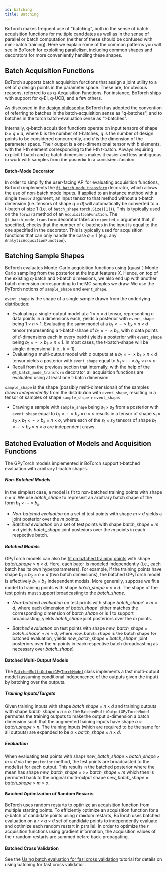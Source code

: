 ```yaml
---
id: batching
title: Batching
---
```


BoTorch makes frequent use of "batching", both in the sense of batch acquisition
functions for multiple candidates as well as in the sense of parallel or batch
computation (neither of these should be confused with mini-batch training).
Here we explain some of the common patterns you will see in BoTorch for
exploiting parallelism, including common shapes and decorators for more
conveniently handling these shapes.


## Batch Acquisition Functions

BoTorch supports batch acquisition functions that assign a joint utility to a
set of $q$ design points in the parameter space. These are, for obvious reasons,
referred to as q-Acquisition Functions. For instance, BoTorch ships with support
for q-EI, q-UCB, and a few others.

As discussed in the
[design philosophy](design_philosophy#batching-batching-batching),
BoTorch has adopted the convention of referring to batches in the
batch-acquisition sense as "q-batches", and to batches in the torch
batch-evaluation sense as "t-batches".

Internally, q-batch acquisition functions operate on input tensors of shape
$b \times q \times d$, where $b$ is the number of t-batches, $q$ is the number
of design points to be considered concurrently, and $d$ is the dimension of the
parameter space. Their output is a one-dimensional tensor with $b$ elements,
with the $i$-th element corresponding to the $i$-th t-batch. Always requiring
explicit t-batch and q-batch dimensions makes it easier and less ambiguous to work
with samples from the posterior in a consistent fashion.


#### Batch-Mode Decorator

In order to simplify the user-facing API for evaluating acquisition functions,  
BoTorch implements the
[`@t_batch_mode_transform`](../api/utils.html#botorch.utils.transforms.t_batch_mode_transform)
decorator, which allows the use of non-batch mode inputs. If applied to an
instance method with a single `Tensor` argument, an input tensor to that method
without a t-batch dimension (i.e. tensors of shape $q \times d$) will automatically
be converted to a t-batch of size 1 (i.e. of `batch_shape` `torch.Size([1])`),
This is typically used on the `forward` method of an `AcquisitionFunction`.
The `@t_batch_mode_transform` decorator takes an `expected_q` argument that, if
specified, checks that the number of q-batches in the input is equal to the
one specified in the decorator. This is typically used for acquisition functions
that can only handle the case $q=1$ (e.g. any `AnalyticAcqusitionFunction`).


## Batching Sample Shapes

BoTorch evaluates Monte-Carlo acquisition functions using (quasi-) Monte-Carlo
sampling from the posterior at the input features $X$. Hence, on top of the
existing q-batch and t-batch dimensions, we also end up with another batch
dimension corresponding to the MC samples we draw. We use the PyTorch notions of
`sample_shape` and `event_shape`.

`event_shape` is the shape of a single sample drawn from the underlying
distribution:
- Evaluating a single-output model at a $1 \times n \times d$ tensor,
  representing $n$ data points in $d$ dimensions each, yields a posterior with
  `event_shape` being $1 \times n \times 1$. Evaluating the same model at a
  $b_1 \times \cdots \times b_k \times n \times d$ tensor (representing a t-batch-shape
  of $b_1 \times \cdots \times b_k$, with $n$ data points of $d$-dimensions each in every batch)
  yields a posterior with `event_shape` being $b_1 \times \cdots \times b_k \times n \times 1$.
  In most cases, the t-batch-shape will be single-dimensional (i.e., $k=1$).
- Evaluating a multi-output model with $o$ outputs at a $b_1 \times \cdots \times b_k   
  \times n \times d$ tensor yields a posterior with `event_shape` equal to
  $b_1 \times \cdots \times b_k \times n \times o$.
- Recall from the previous section that internally, with the help of the
  `@t_batch_mode_transform` decorator, all acquisition functions are evaluated using
  at least one t-batch dimension.

`sample_shape` is the shape (possibly multi-dimensional) of the samples drawn
*independently* from the distribution with `event_shape`, resulting in a tensor
of samples of shape `sample_shape` + `event_shape`:
- Drawing a sample with `sample_shape` being $s_1 \times s_2$ from a posterior with `event_shape`
  equal to $b_1 \times \cdots \times b_k \times n \times o$ results in a tensor of shape
  $s_1 \times s_2 \times b_1 \times \cdots \times b_k \times n \times o$, where each of
  the $s_1 \times s_2$ tensors of shape $b_1 \times \cdots \times b_k \times n \times o$ are
  independent draws.


## Batched Evaluation of Models and Acquisition Functions
The GPyTorch models implemented in BoTorch support t-batched evaluation with
arbitrary t-batch shapes.

##### Non-Batched Models

In the simplest case, a model is fit to non-batched training points with shape
$n \times d$. We use $\textit{batch_shape}$ to represent an arbitrary batch shape
of the form $b_1 \times \cdots \times b_k$.
- *Non-batched evaluation* on a set of test points with shape $m \times d$
  yields a joint posterior over the $m$ points.
- *Batched evaluation* on a set of test points with shape
  $\textit{batch_shape} \times m \times d$ yields $\textit{batch_shape}$
  joint posteriors over the $m$ points in each respective batch.

##### Batched Models
GPyTorch models can also be
[fit on batched training points](https://github.com/cornellius-gp/gpytorch/blob/master/examples/01_Simple_GP_Regression/Simple_Batch_Mode_GP_Regression.ipynb)
with shape $\textit{batch_shape} \times n \times d$. Here, each batch is modeled
independently (i.e., each batch has its own hyperparameters).
For example, if the training points have shape $b_1 \times b_2 \times n \times d$
(two batch dimensions), the batched GPyTorch model is effectively $b_1 \times b_2$
independent models. More generally, suppose we fit a model to training points
with shape $\textit{batch_shape} \times n \times d$.
The shape of the test points must support broadcasting to the $\textit{batch_shape}$.

* *Non-batched evaluation* on test points with shape
  $\textit{batch_shape'} \times m \times d$, where each dimension of
  $\textit{batch_shape'}$ either matches the corresponding dimension of
  $\textit{batch_shape}$ or is 1 to support broadcasting, yields
  $\textit{batch_shape}$ joint posteriors over the $m$ points.

* *Batched evaluation* on test points with shape
  $\textit{new_batch_shape} \times \textit{batch_shape'} \times m \times d$,
  where $\textit{new_batch_shape}$ is the batch shape for batched evaluation,
  yields $\textit{new_batch_shape} \times \textit{batch_shape'}$ joint
  posteriors over the $m$ points in each respective batch (broadcasting as
  necessary over $\textit{batch_shape}$)

#### Batched Multi-Output Models
The [`BatchedMultiOutputGPyTorchModel`](../api/models.html#batchedmultioutputgpytorchmodel)
class implements a fast multi-output model (assuming conditional independence of
the outputs given the input) by batching over the outputs.

##### Training Inputs/Targets
Given training inputs with shape $\textit{batch_shape} \times n \times d$
and training outputs with shape $\textit{batch_shape} \times n \times o$,
the `BatchedMultiOutputGPyTorchModel` permutes the training outputs to make the
output $o$-dimension a batch dimension such that the augmented training inputs
have shape $o \times \textit{batch_shape} \times n$. The training inputs
(which are required to be the same for all outputs) are expanded to be
$o \times \textit{batch_shape} \times n \times d$.

##### Evaluation
When evaluating test points with shape
$\textit{new_batch_shape} \times \textit{batch_shape} \times m \times d$
via the `posterior` method, the test points are broadcasted to the model(s) for
each output. This results in the batched posterior where the mean has shape
$\textit{new_batch_shape} \times o \times \textit{batch_shape} \times m$
which then is permuted back to the original multi-output shape
$\textit{new_batch_shape} \times \textit{batch_shape} \times m \times o$.

#### Batched Optimization of Random Restarts
BoTorch uses random restarts to optimize an acquisition function from multiple
starting points. To efficiently optimize an acquisition function for a $q$-batch
of candidate points using $r$ random restarts, BoTorch uses batched
evaluation on a $r \times q \times d$ set of candidate points to independently
evaluate and optimize each random restart in parallel.
In order to optimize the $r$ acquisition functions using gradient information,
the acquisition values of the $r$ random restarts are summed before
back-propagating.

#### Batched Cross Validation
See the
[Using batch evaluation for fast cross validation](../tutorials/batch_mode_cross_validation)
tutorial for details on using batching for fast cross validation.
